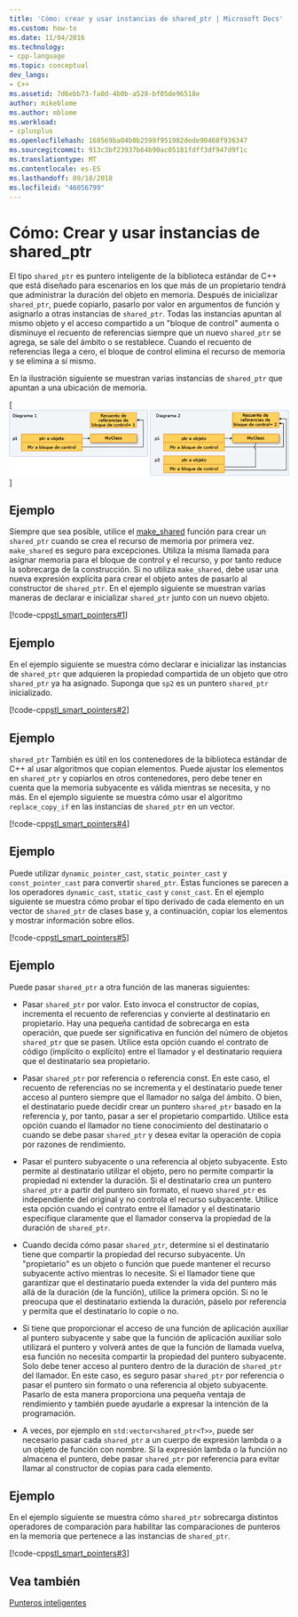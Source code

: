 ```yaml
---
title: 'Cómo: crear y usar instancias de shared_ptr | Microsoft Docs'
ms.custom: how-to
ms.date: 11/04/2016
ms.technology:
- cpp-language
ms.topic: conceptual
dev_langs:
- C++
ms.assetid: 7d6ebb73-fa0d-4b0b-a528-bf05de96518e
author: mikeblome
ms.author: mblome
ms.workload:
- cplusplus
ms.openlocfilehash: 168569ba04b0b2599f951982dede90468f936347
ms.sourcegitcommit: 913c3bf23937b64b90ac05181fdff3df947d9f1c
ms.translationtype: MT
ms.contentlocale: es-ES
ms.lasthandoff: 09/18/2018
ms.locfileid: "46056799"
---
```

# <a name="how-to-create-and-use-sharedptr-instances"></a>Cómo: Crear y usar instancias de shared_ptr

El tipo `shared_ptr` es puntero inteligente de la biblioteca estándar de C++ que está diseñado para escenarios en los que más de un propietario tendrá que administrar la duración del objeto en memoria. Después de inicializar `shared_ptr`, puede copiarlo, pasarlo por valor en argumentos de función y asignarlo a otras instancias de `shared_ptr`. Todas las instancias apuntan al mismo objeto y el acceso compartido a un "bloque de control" aumenta o disminuye el recuento de referencias siempre que un nuevo `shared_ptr` se agrega, se sale del ámbito o se restablece. Cuando el recuento de referencias llega a cero, el bloque de control elimina el recurso de memoria y se elimina a sí mismo.

En la ilustración siguiente se muestran varias instancias de `shared_ptr` que apuntan a una ubicación de memoria.

[![Puntero compartido](../cpp/media/shared_ptr.png "shared_ptr")]

## <a name="example"></a>Ejemplo

Siempre que sea posible, utilice el [make_shared](../standard-library/memory-functions.md#make_shared) función para crear un `shared_ptr` cuando se crea el recurso de memoria por primera vez. `make_shared` es seguro para excepciones. Utiliza la misma llamada para asignar memoria para el bloque de control y el recurso, y por tanto reduce la sobrecarga de la construcción. Si no utiliza `make_shared`, debe usar una nueva expresión explícita para crear el objeto antes de pasarlo al constructor de `shared_ptr`. En el ejemplo siguiente se muestran varias maneras de declarar e inicializar `shared_ptr` junto con un nuevo objeto.

[!code-cpp[stl_smart_pointers#1](../cpp/codesnippet/CPP/how-to-create-and-use-shared-ptr-instances_1.cpp)]

## <a name="example"></a>Ejemplo

En el ejemplo siguiente se muestra cómo declarar e inicializar las instancias de `shared_ptr` que adquieren la propiedad compartida de un objeto que otro `shared_ptr` ya ha asignado. Suponga que `sp2` es un puntero `shared_ptr` inicializado.

[!code-cpp[stl_smart_pointers#2](../cpp/codesnippet/CPP/how-to-create-and-use-shared-ptr-instances_2.cpp)]

## <a name="example"></a>Ejemplo

`shared_ptr` También es útil en los contenedores de la biblioteca estándar de C++ al usar algoritmos que copian elementos. Puede ajustar los elementos en `shared_ptr` y copiarlos en otros contenedores, pero debe tener en cuenta que la memoria subyacente es válida mientras se necesita, y no más. En el ejemplo siguiente se muestra cómo usar el algoritmo `replace_copy_if` en las instancias de `shared_ptr` en un vector.

[!code-cpp[stl_smart_pointers#4](../cpp/codesnippet/CPP/how-to-create-and-use-shared-ptr-instances_3.cpp)]

## <a name="example"></a>Ejemplo

Puede utilizar `dynamic_pointer_cast`, `static_pointer_cast` y `const_pointer_cast` para convertir `shared_ptr`. Estas funciones se parecen a los operadores `dynamic_cast`, `static_cast` y `const_cast`. En el ejemplo siguiente se muestra cómo probar el tipo derivado de cada elemento en un vector de `shared_ptr` de clases base y, a continuación, copiar los elementos y mostrar información sobre ellos.

[!code-cpp[stl_smart_pointers#5](../cpp/codesnippet/CPP/how-to-create-and-use-shared-ptr-instances_4.cpp)]

## <a name="example"></a>Ejemplo

Puede pasar `shared_ptr` a otra función de las maneras siguientes:

- Pasar `shared_ptr` por valor. Esto invoca el constructor de copias, incrementa el recuento de referencias y convierte al destinatario en propietario. Hay una pequeña cantidad de sobrecarga en esta operación, que puede ser significativa en función del número de objetos `shared_ptr` que se pasen. Utilice esta opción cuando el contrato de código (implícito o explícito) entre el llamador y el destinatario requiera que el destinatario sea propietario.

- Pasar `shared_ptr` por referencia o referencia const. En este caso, el recuento de referencias no se incrementa y el destinatario puede tener acceso al puntero siempre que el llamador no salga del ámbito. O bien, el destinatario puede decidir crear un puntero `shared_ptr` basado en la referencia y, por tanto, pasar a ser el propietario compartido. Utilice esta opción cuando el llamador no tiene conocimiento del destinatario o cuando se debe pasar `shared_ptr` y desea evitar la operación de copia por razones de rendimiento.

- Pasar el puntero subyacente o una referencia al objeto subyacente. Esto permite al destinatario utilizar el objeto, pero no permite compartir la propiedad ni extender la duración. Si el destinatario crea un puntero `shared_ptr` a partir del puntero sin formato, el nuevo `shared_ptr` es independiente del original y no controla el recurso subyacente. Utilice esta opción cuando el contrato entre el llamador y el destinatario especifique claramente que el llamador conserva la propiedad de la duración de `shared_ptr`.

- Cuando decida cómo pasar `shared_ptr`, determine si el destinatario tiene que compartir la propiedad del recurso subyacente. Un "propietario" es un objeto o función que puede mantener el recurso subyacente activo mientras lo necesite. Si el llamador tiene que garantizar que el destinatario pueda extender la vida del puntero más allá de la duración (de la función), utilice la primera opción. Si no le preocupa que el destinatario extienda la duración, páselo por referencia y permita que el destinatario lo copie o no.

- Si tiene que proporcionar el acceso de una función de aplicación auxiliar al puntero subyacente y sabe que la función de aplicación auxiliar solo utilizará el puntero y volverá antes de que la función de llamada vuelva, esa función no necesita compartir la propiedad del puntero subyacente. Solo debe tener acceso al puntero dentro de la duración de `shared_ptr` del llamador. En este caso, es seguro pasar `shared_ptr` por referencia o pasar el puntero sin formato o una referencia al objeto subyacente. Pasarlo de esta manera proporciona una pequeña ventaja de rendimiento y también puede ayudarle a expresar la intención de la programación.

- A veces, por ejemplo en `std:vector<shared_ptr<T>>`, puede ser necesario pasar cada `shared_ptr` a un cuerpo de expresión lambda o a un objeto de función con nombre. Si la expresión lambda o la función no almacena el puntero, debe pasar `shared_ptr` por referencia para evitar llamar al constructor de copias para cada elemento.

## <a name="example"></a>Ejemplo

En el ejemplo siguiente se muestra cómo `shared_ptr` sobrecarga distintos operadores de comparación para habilitar las comparaciones de punteros en la memoria que pertenece a las instancias de `shared_ptr`.

[!code-cpp[stl_smart_pointers#3](../cpp/codesnippet/CPP/how-to-create-and-use-shared-ptr-instances_6.cpp)]

## <a name="see-also"></a>Vea también

[Punteros inteligentes](../cpp/smart-pointers-modern-cpp.md)